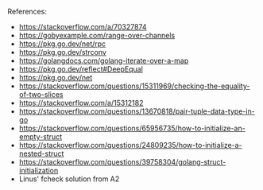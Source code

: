 References:
* https://stackoverflow.com/a/70327874
* https://gobyexample.com/range-over-channels
* https://pkg.go.dev/net/rpc
* https://pkg.go.dev/strconv
* https://golangdocs.com/golang-iterate-over-a-map
* https://pkg.go.dev/reflect#DeepEqual
* https://pkg.go.dev/net
* https://stackoverflow.com/questions/15311969/checking-the-equality-of-two-slices
* https://stackoverflow.com/a/15312182
* https://stackoverflow.com/questions/13670818/pair-tuple-data-type-in-go
* https://stackoverflow.com/questions/65956735/how-to-initialize-an-empty-struct
* https://stackoverflow.com/questions/24809235/how-to-initialize-a-nested-struct
* https://stackoverflow.com/questions/39758304/golang-struct-initialization
* Linus' fcheck solution from A2